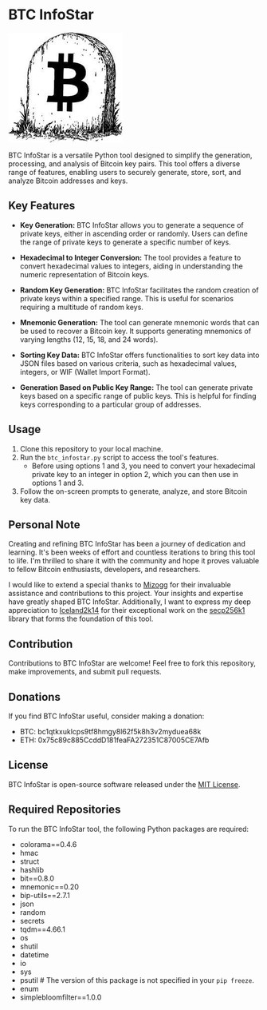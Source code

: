 # BTC InfoStar

![BTC InfoStar Logo](logo.png)

BTC InfoStar is a versatile Python tool designed to simplify the generation, processing, and analysis of Bitcoin key pairs. This tool offers a diverse range of features, enabling users to securely generate, store, sort, and analyze Bitcoin addresses and keys.

## Key Features

- **Key Generation:** BTC InfoStar allows you to generate a sequence of private keys, either in ascending order or randomly. Users can define the range of private keys to generate a specific number of keys.

- **Hexadecimal to Integer Conversion:** The tool provides a feature to convert hexadecimal values to integers, aiding in understanding the numeric representation of Bitcoin keys.

- **Random Key Generation:** BTC InfoStar facilitates the random creation of private keys within a specified range. This is useful for scenarios requiring a multitude of random keys.

- **Mnemonic Generation:** The tool can generate mnemonic words that can be used to recover a Bitcoin key. It supports generating mnemonics of varying lengths (12, 15, 18, and 24 words).

- **Sorting Key Data:** BTC InfoStar offers functionalities to sort key data into JSON files based on various criteria, such as hexadecimal values, integers, or WIF (Wallet Import Format).

- **Generation Based on Public Key Range:** The tool can generate private keys based on a specific range of public keys. This is helpful for finding keys corresponding to a particular group of addresses.

## Usage

1. Clone this repository to your local machine.
2. Run the `btc_infostar.py` script to access the tool's features.
   - Before using options 1 and 3, you need to convert your hexadecimal private key to an integer in option 2, which you can then use in options 1 and 3.
3. Follow the on-screen prompts to generate, analyze, and store Bitcoin key data.

## Personal Note

Creating and refining BTC InfoStar has been a journey of dedication and learning. It's been weeks of effort and countless iterations to bring this tool to life. I'm thrilled to share it with the community and hope it proves valuable to fellow Bitcoin enthusiasts, developers, and researchers.

I would like to extend a special thanks to [Mizogg](https://github.com/GitHubUsername) for their invaluable assistance and contributions to this project. Your insights and expertise have greatly shaped BTC InfoStar. Additionally, I want to express my deep appreciation to [Iceland2k14](https://github.com/iceland2k14) for their exceptional work on the [secp256k1](https://github.com/iceland2k14/secp256k1) library that forms the foundation of this tool.

## Contribution

Contributions to BTC InfoStar are welcome! Feel free to fork this repository, make improvements, and submit pull requests.

## Donations

If you find BTC InfoStar useful, consider making a donation:

- BTC: bc1qtkxuklcps9tf8hmgy8l62f5k8h3v2myduea68k
- ETH: 0x75c89c885CcddD181feaFA272351C87005CE7Afb

## License

BTC InfoStar is open-source software released under the [MIT License](LICENSE).

## Required Repositories

To run the BTC InfoStar tool, the following Python packages are required:

- colorama==0.4.6
- hmac
- struct
- hashlib
- bit==0.8.0
- mnemonic==0.20
- bip-utils==2.7.1
- json
- random
- secrets
- tqdm==4.66.1
- os
- shutil
- datetime
- io
- sys
- psutil  # The version of this package is not specified in your `pip freeze`.
- enum
- simplebloomfilter==1.0.0
